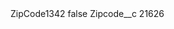 <?xml version="1.0" encoding="UTF-8"?>
<CustomMetadata xmlns="http://soap.sforce.com/2006/04/metadata" xmlns:xsi="http://www.w3.org/2001/XMLSchema-instance" xmlns:xsd="http://www.w3.org/2001/XMLSchema">
    <label>ZipCode1342</label>
    <protected>false</protected>
    <values>
        <field>Zipcode__c</field>
        <value xsi:type="xsd:string">21626</value>
    </values>
</CustomMetadata>
